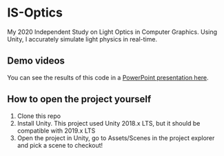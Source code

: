 # IS-Optics
My 2020 Independent Study on Light Optics in Computer Graphics. Using Unity, I accurately simulate light physics in real-time.

## Demo videos
You can see the results of this code in a [PowerPoint presentation here](https://eastsidepreparatory-my.sharepoint.com/:p:/g/personal/kyang_eastsideprep_org/EZyCPKpNtExMrRsshRYAUfQBrhRdocu1mh0J84B-j9CCJw?e=9O00XG).

## How to open the project yourself
1. Clone this repo
2. Install Unity. This project used Unity 2018.x LTS, but it should be compatible with 2019.x LTS
3. Open the project in Unity, go to Assets/Scenes in the project explorer and pick a scene to checkout!
